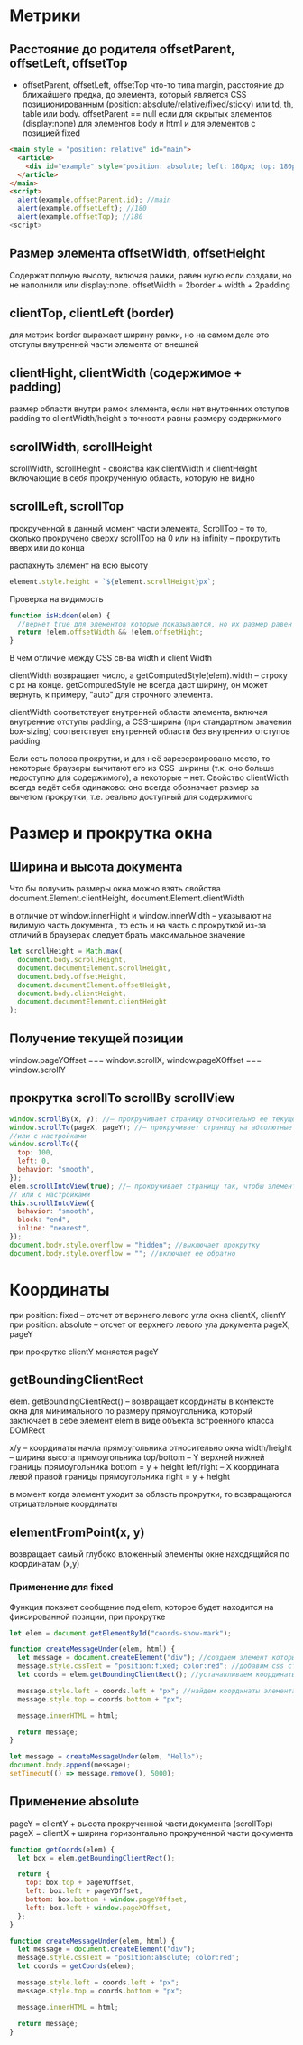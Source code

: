 # Метрики

## Расстояние до родителя offsetParent, offsetLeft, offsetTop

- offsetParent, offsetLeft, offsetTop что-то типа margin, расстояние до ближайшего предка, до элемента, который является CSS позиционированным (position: absolute/relative/fixed/sticky) или td, th, table или body. offsetParent == null если для скрытых элементов (display:none) для элементов body и html и для элементов с позицией fixed

```html
<main style = "position: relative" id="main">
  <article>
    <div id="example" style="position: absolute; left: 180px; top: 180px"></div>
  </article>
</main>
<script>
  alert(example.offsetParent.id); //main
  alert(example.offsetLeft); //180
  alert(example.offsetTop); //180
<script>
```

## Размер элемента offsetWidth, offsetHeight

Содержат полную высоту, включая рамки, равен нулю если создали, но не наполнили или display:none. offsetWidth = 2border + width + 2padding

## clientTop, clientLeft (border)

для метрик border выражает ширину рамки, но на самом деле это отступы внутренней части элемента от внешней

## clientHight, clientWidth (содержимое + padding)

размер области внутри рамок элемента, если нет внутренних отступов padding то clientWidth/height в точности равны размеру содержимого

## scrollWidth, scrollHeight

scrollWidth, scrollHeight - свойства как clientWidth и clientHeight включающие в себя прокрученную область, которую не видно

## scrollLeft, scrollTop

прокрученной в данный момент части элемента, ScrollTop – то то, сколько прокручено сверху scrollTop на 0 или на infinity – прокрутить вверх или до конца

распахнуть элемент на всю высоту

```js
element.style.height = `${element.scrollHeight}px`;
```

Проверка на видимость

```js
function isHidden(elem) {
  //вернет true для элементов которые показываются, но их размер равен нулю
  return !elem.offsetWidth && !elem.offsetHight;
}
```

В чем отличие между CSS св-ва width и client Width

clientWidth возвращает число, а getComputedStyle(elem).width – строку с px на конце.
getComputedStyle не всегда даст ширину, он может вернуть, к примеру, "auto" для строчного элемента.

clientWidth соответствует внутренней области элемента, включая внутренние отступы padding, а CSS-ширина (при стандартном значении box-sizing) соответствует внутренней области без внутренних отступов padding.

Если есть полоса прокрутки, и для неё зарезервировано место, то некоторые браузеры вычитают его из CSS-ширины (т.к. оно больше недоступно для содержимого), а некоторые – нет. Свойство clientWidth всегда ведёт себя одинаково: оно всегда обозначает размер за вычетом прокрутки, т.е. реально доступный для содержимого

# Размер и прокрутка окна

## Ширина и высота документа

Что бы получить размеры окна можно взять свойства document.Element.clientHeight, document.Element.clientWidth

в отличие от window.innerHight и window.innerWidth – указывают на видимую часть документа , то есть и на часть с прокруткой
из-за отличий в браузерах следует брать максимальное значение

```js
let scrollHeight = Math.max(
  document.body.scrollHeight,
  document.documentElement.scrollHeight,
  document.body.offsetHeight,
  document.documentElement.offsetHeight,
  document.body.clientHeight,
  document.documentElement.clientHeight
);
```

## Получение текущей позиции

window.pageYOffset === window.scrollX, window.pageXOffset === window.scrollY

## прокрутка scrollTo scrollBy scrollView

```js
window.scrollBy(x, y); //– прокручивает страницу относительно ее текущего положения
window.scrollTo(pageX, pageY); //– прокручивает страницу на абсолютные координаты, чтобы прокрутить в самое начало window.scrollTo(0,0)
//или с настройками
window.scrollTo({
  top: 100,
  left: 0,
  behavior: "smooth",
});
elem.scrollIntoView(true); //– прокручивает страницу так, чтобы элемент оказался сверху при top = true и внизу если top = false
// или с настройками
this.scrollIntoView({
  behavior: "smooth",
  block: "end",
  inline: "nearest",
});
document.body.style.overflow = "hidden"; //выключает прокрутку
document.body.style.overflow = ""; //включает ее обратно
```

# Координаты

при position: fixed – отсчет от верхнего левого угла окна clientX, clientY
при position: absolute – отсчет от верхнего левого ула документа pageX, pageY

при прокрутке clientY меняется pageY

## getBoundingClientRect

elem. getBoundingClientRect() – возвращает координаты в контексте окна для минимального по размеру прямоугольника, который заключает в себе элемент elem в виде объекта встроенного класса DOMRect

x/y – координаты начла прямоугольника относительно окна
width/height – ширина высота прямоугольника
top/bottom – Y верхней нижней границы прямоугольника bottom = y + height
left/right – X координата левой правой границы прямоугольника right = y + height

в момент когда элемент уходит за область прокрутки, то возвращаются отрицательные координаты

## elementFromPoint(x, y)

возвращает самый глубоко вложенный элементы окне находящийся по координатам (x,y)

### Применение для fixed

Функция покажет сообщение под elem, которое будет находится на фиксированной позиции, при прокрутке

```js
let elem = document.getElementById("coords-show-mark");

function createMessageUnder(elem, html) {
  let message = document.createElement("div"); //создаем элемент который будет содержать сообщение
  message.style.cssText = "position:fixed; color:red"; //добавим css стиль, из-за то, что Position:fixed то сообщение будет находится на одном месте даже при прокрутке
  let coords = elem.getBoundingClientRect(); //устанавливаем координаты

  message.style.left = coords.left + "px"; //найдем координаты элемента
  message.style.top = coords.bottom + "px";

  message.innerHTML = html;

  return message;
}

let message = createMessageUnder(elem, "Hello");
document.body.append(message);
setTimeout(() => message.remove(), 5000);
```

## Применение absolute

pageY = clientY + высота прокрученной части документа (scrollTop)
pageX = clientX + ширина горизонтально прокрученной части документа

```js
function getCoords(elem) {
  let box = elem.getBoundingClientRect();

  return {
    top: box.top + pageYOffset,
    left: box.left + pageYOffset,
    bottom: box.bottom + window.pageYOffset,
    left: box.left + window.pageXOffset,
  };
}

function createMessageUnder(elem, html) {
  let message = document.createElement("div");
  message.style.cssText = "position:absolute; color:red";
  let coords = getCoords(elem);

  message.style.left = coords.left + "px";
  message.style.top = coords.bottom + "px";

  message.innerHTML = html;

  return message;
}
```
